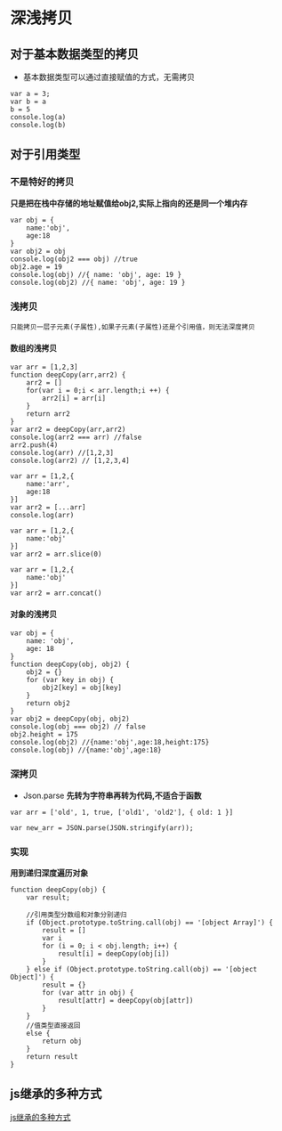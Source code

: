 # 深浅拷贝

## 对于基本数据类型的拷贝

* 基本数据类型可以通过直接赋值的方式，无需拷贝
```
var a = 3;
var b = a
b = 5
console.log(a)
console.log(b)
```
## 对于引用类型

### 不是特好的拷贝

**只是把在栈中存储的地址赋值给obj2,实际上指向的还是同一个堆内存**

```
var obj = {
    name:'obj',
    age:18
}
var obj2 = obj
console.log(obj2 === obj) //true
obj2.age = 19
console.log(obj) //{ name: 'obj', age: 19 }
console.log(obj2) //{ name: 'obj', age: 19 }
```
### 浅拷贝
    只能拷贝一层子元素(子属性),如果子元素(子属性)还是个引用值，则无法深度拷贝
#### 数组的浅拷贝
```
var arr = [1,2,3]
function deepCopy(arr,arr2) {
    arr2 = []
    for(var i = 0;i < arr.length;i ++) {
        arr2[i] = arr[i]
    }
    return arr2
}
var arr2 = deepCopy(arr,arr2)
console.log(arr2 === arr) //false
arr2.push(4)
console.log(arr) //[1,2,3]
console.log(arr2) // [1,2,3,4]
```
```
var arr = [1,2,{
    name:'arr',
    age:18
}]
var arr2 = [...arr]
console.log(arr)
```
```
var arr = [1,2,{
    name:'obj'
}]
var arr2 = arr.slice(0)
```
```
var arr = [1,2,{
    name:'obj'
}]
var arr2 = arr.concat()
```
#### 对象的浅拷贝

```
var obj = {
    name: 'obj',
    age: 18
}
function deepCopy(obj, obj2) {
    obj2 = {}
    for (var key in obj) {
        obj2[key] = obj[key]
    }
    return obj2
}
var obj2 = deepCopy(obj, obj2)
console.log(obj === obj2) // false
obj2.height = 175
console.log(obj2) //{name:'obj',age:18,height:175}
console.log(obj) //{name:'obj',age:18}
```
### 深拷贝

* Json.parse
**先转为字符串再转为代码,不适合于函数**
```
var arr = ['old', 1, true, ['old1', 'old2'], { old: 1 }]

var new_arr = JSON.parse(JSON.stringify(arr));
```

### 实现

**用到递归深度遍历对象**

```
function deepCopy(obj) {
    var result;

    //引用类型分数组和对象分别递归
    if (Object.prototype.toString.call(obj) == '[object Array]') {
        result = []
        var i
        for (i = 0; i < obj.length; i++) {
            result[i] = deepCopy(obj[i])
        }
    } else if (Object.prototype.toString.call(obj) == '[object Object]') {
        result = {}
        for (var attr in obj) {
            result[attr] = deepCopy(obj[attr])
        }
    }
    //值类型直接返回
    else {
        return obj
    }
    return result
}
```

## js继承的多种方式
[js继承的多种方式](https://wuhaohao1234.github.io/javascriptInterview/#/inherit)
